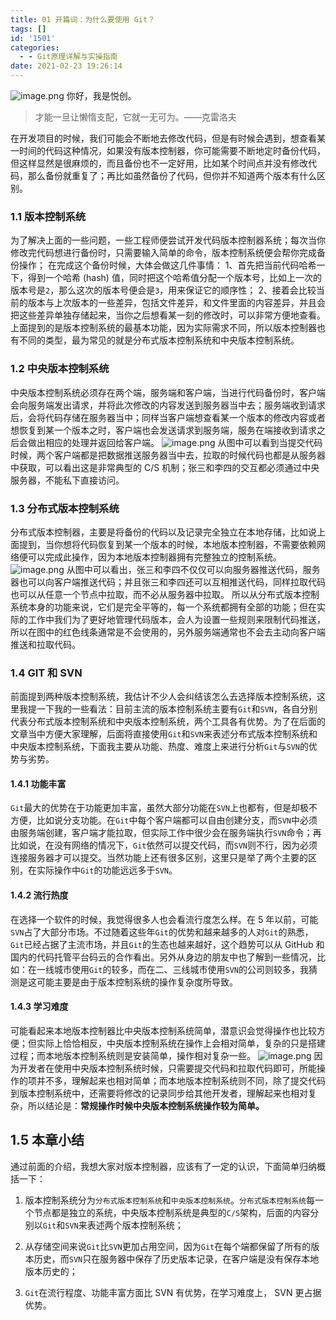 ```yaml
---
title: 01 开篇词：为什么要使用 Git？
tags: []
id: '1501'
categories:
  - - Git原理详解与实操指南
date: 2021-02-23 19:26:14
---
```


![image.png](https://img-blog.csdnimg.cn/img_convert/00334d9bdee5bc7c18d0159a987c6b1f.png) 你好，我是悦创。

> 才能一旦让懒惰支配，它就一无可为。——克雷洛夫

在开发项目的时候，我们可能会不断地去修改代码，但是有时候会遇到，想查看某一时间的代码这种情况，如果没有版本控制器，你可能需要不断地定时备份代码，但这样显然是很麻烦的，而且备份也不一定好用，比如某个时间点并没有修改代码，那么备份就重复了；再比如虽然备份了代码，但你并不知道两个版本有什么区别。

### 1.1 版本控制系统

为了解决上面的一些问题，一些工程师便尝试开发代码版本控制器系统；每次当你修改完代码想进行备份时，只需要输入简单的命令，版本控制系统便会帮你完成备份操作； 在完成这个备份时候，大体会做这几件事情： 1、首先把当前代码哈希一下，得到一个哈希 (hash) 值，同时把这个哈希值分配一个版本号，比如上一次的版本号是`2`，那么这次的版本号便会是`3`，用来保证它的顺序性； 2、接着会比较当前的版本与上次版本的一些差异，包括文件差异，和文件里面的内容差异，并且会把这些差异单独存储起来，当你之后想看某一刻的修改时，可以非常方便地查看。 上面提到的是版本控制系统的最基本功能，因为实际需求不同，所以版本控制器也有不同的类型，最为常见的就是分布式版本控制系统和中央版本控制系统。

### 1.2 中央版本控制系统

中央版本控制系统必须存在两个端，服务端和客户端，当进行代码备份时，客户端会向服务端发出请求，并将此次修改的内容发送到服务器当中去；服务端收到请求后，会将代码存储在服务器当中；同样当客户端想查看某一个版本的修改内容或者想恢复到某一个版本之时，客户端也会发送请求到服务端，服务在端接收到请求之后会做出相应的处理并返回给客户端。 ![image.png](https://img-blog.csdnimg.cn/img_convert/37eaf5e77a6507634b96de469f609b78.png) 从图中可以看到当提交代码时候，两个客户端都是把数据推送服务器当中去，拉取的时候代码也都是从服务器中获取，可以看出这是非常典型的 C/S 机制；张三和李四的交互都必须通过中央服务器，不能私下直接访问。

### 1.3 分布式版本控制系统

分布式版本控制器，主要是将备份的代码以及记录完全独立在本地存储，比如说上面提到，当你想将代码恢复到某一个版本的时候，本地版本控制器，不需要依赖网络便可以完成此操作，因为本地版本控制器拥有完整独立的控制系统。 ![image.png](https://img-blog.csdnimg.cn/img_convert/11fc243e513f5ebf924e88598439d830.png) 从图中可以看出，张三和李四不仅仅可以向服务器推送代码，服务器也可以向客户端推送代码；并且张三和李四还可以互相推送代码，同样拉取代码也可以从任意一个节点中拉取，而不必从服务器中拉取。 所以从分布式版本控制系统本身的功能来说，它们是完全平等的，每一个系统都拥有全部的功能；但在实际的工作中我们为了更好地管理代码版本，会人为设置一些规则来限制代码推送，所以在图中的红色线条通常是不会使用的，另外服务端通常也不会去主动向客户端推送和拉取代码。

### 1.4 GIT 和 SVN

前面提到两种版本控制系统，我估计不少人会纠结该怎么去选择版本控制系统，这里我提一下我的一些看法：目前主流的版本控制系统主要有`Git`和`SVN`，各自分别代表分布式版本控制系统和中央版本控制系统，两个工具各有优势。为了在后面的文章当中方便大家理解，后面将直接使用`Git`和`SVN`来表述分布式版本控制系统和中央版本控制系统，下面我主要从功能、热度、难度上来进行分析`Git`与`SVN`的优势与劣势。

#### 1.4.1 功能丰富

`Git`最大的优势在于功能更加丰富，虽然大部分功能在`SVN`上也都有，但是却极不方便，比如说分支功能。在`Git`中每个客户端都可以自由创建分支，而`SVN`中必须由服务端创建，客户端才能拉取，但实际工作中很少会在服务端执行`SVN`命令；再比如说，在没有网络的情况下，`Git`依然可以提交代码，而`SVN`则不行，因为必须连接服务器才可以提交。当然功能上还有很多区别，这里只是举了两个主要的区别，在实际操作中`Git`的功能远远多于`SVN`。

#### 1.4.2 流行热度

在选择一个软件的时候，我觉得很多人也会看流行度怎么样。在 5 年以前，可能`SVN`占了大部分市场。不过随着这些年`Git`的优势和越来越多的人对`Git`的熟悉，`Git`已经占据了主流市场，并且`Git`的生态也越来越好，这个趋势可以从 GitHub 和国内的代码托管平台码云的合作看出。另外从身边的朋友中也了解到一些情况，比如：在一线城市使用`Git`的较多，而在二、三线城市使用`SVN`的公司则较多，我猜测是这可能主要是由于版本控制系统的操作复杂度所导致。

#### 1.4.3 学习难度

可能看起来本地版本控制器比中央版本控制系统简单，潜意识会觉得操作也比较方便；但实际上恰恰相反，中央版本控制系统在操作上会相对简单，复杂的只是搭建过程；而本地版本控制系统则是安装简单，操作相对复杂一些。 ![image.png](https://img-blog.csdnimg.cn/img_convert/a5966b8d2aeecedc6457e0faef98d263.png) 因为开发者在使用中央版本控制系统时候，只需要提交代码和拉取代码即可，所能操作的项并不多，理解起来也相对简单；而本地版本控制系统则不同，除了提交代码到版本控制系统中，还需要将修改的记录同步给其他开发者，理解起来也相对复杂，所以结论是：**常规操作时候中央版本控制系统操作较为简单。**

## 1.5 本章小结

通过前面的介绍，我想大家对版本控制器，应该有了一定的认识，下面简单归纳概括一下：

1.  版本控制系统分为`分布式版本控制系统`和`中央版本控制系统`。`分布式版本控制系统`每一个节点都是独立的系统，中央版本控制系统是典型的`C/S`架构，后面的内容分别以`Git`和`SVN`来表述两个版本控制系统；
    
2.  从存储空间来说`Git`比`SVN`更加占用空间，因为`Git`在每个端都保留了所有的版本历史，而`SVN`只在服务器中保存了历史版本记录，在客户端是没有保存本地版本历史的；
    
3.  `Git`在流行程度、功能丰富方面比 SVN 有优势，在学习难度上， SVN 更占据优势。